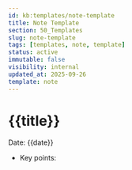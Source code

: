 ```yaml
---
id: kb:templates/note-template
title: Note Template
section: 50_Templates
slug: note-template
tags: [templates, note, template]
status: active
immutable: false
visibility: internal
updated_at: 2025-09-26
template: note
---
```


# {{title}}

Date: {{date}}

- Key points:
